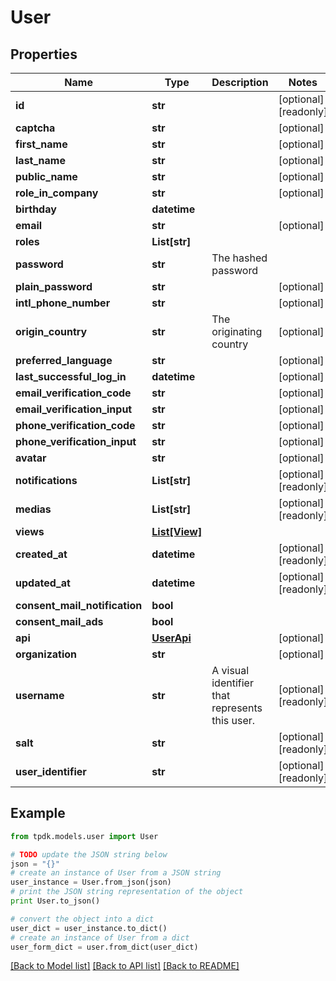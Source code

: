 # User



## Properties
Name | Type | Description | Notes
------------ | ------------- | ------------- | -------------
**id** | **str** |  | [optional] [readonly] 
**captcha** | **str** |  | [optional] 
**first_name** | **str** |  | [optional] 
**last_name** | **str** |  | [optional] 
**public_name** | **str** |  | [optional] 
**role_in_company** | **str** |  | [optional] 
**birthday** | **datetime** |  | 
**email** | **str** |  | [optional] 
**roles** | **List[str]** |  | 
**password** | **str** | The hashed password | 
**plain_password** | **str** |  | [optional] 
**intl_phone_number** | **str** |  | [optional] 
**origin_country** | **str** | The originating country | [optional] 
**preferred_language** | **str** |  | [optional] 
**last_successful_log_in** | **datetime** |  | [optional] 
**email_verification_code** | **str** |  | [optional] 
**email_verification_input** | **str** |  | [optional] 
**phone_verification_code** | **str** |  | [optional] 
**phone_verification_input** | **str** |  | [optional] 
**avatar** | **str** |  | [optional] 
**notifications** | **List[str]** |  | [optional] [readonly] 
**medias** | **List[str]** |  | [optional] [readonly] 
**views** | [**List[View]**](View.md) |  | 
**created_at** | **datetime** |  | [optional] [readonly] 
**updated_at** | **datetime** |  | [optional] [readonly] 
**consent_mail_notification** | **bool** |  | 
**consent_mail_ads** | **bool** |  | 
**api** | [**UserApi**](UserApi.md) |  | [optional] 
**organization** | **str** |  | [optional] 
**username** | **str** | A visual identifier that represents this user. | [optional] [readonly] 
**salt** | **str** |  | [optional] [readonly] 
**user_identifier** | **str** |  | [optional] [readonly] 

## Example

```python
from tpdk.models.user import User

# TODO update the JSON string below
json = "{}"
# create an instance of User from a JSON string
user_instance = User.from_json(json)
# print the JSON string representation of the object
print User.to_json()

# convert the object into a dict
user_dict = user_instance.to_dict()
# create an instance of User from a dict
user_form_dict = user.from_dict(user_dict)
```
[[Back to Model list]](../README.md#documentation-for-models) [[Back to API list]](../README.md#documentation-for-api-endpoints) [[Back to README]](../README.md)


